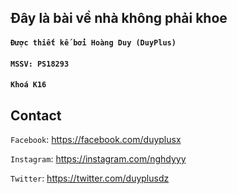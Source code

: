 ## Đây là bài về nhà không phải khoe
#### `Được thiết kế bởi Hoàng Duy (DuyPlus)`
#### `MSSV: PS18293`
#### `Khoá K16`

## Contact
`Facebook`: <https://facebook.com/duyplusx>

`Instagram`: <https://instagram.com/nghdyyy>

`Twitter`: <https://twitter.com/duyplusdz>
